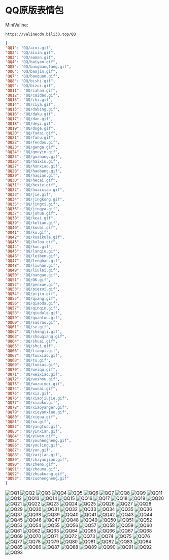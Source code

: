 # QQ原版表情包

MiniValine:

`https://valinecdn.bili33.top/QQ`

```json
{
"QQ1": "QQ/aini.gif",
"QQ2": "QQ/aixin.gif",
"QQ3": "QQ/aoman.gif",
"QQ4": "QQ/baiyan.gif",
"QQ5": "QQ/bangbangtang.gif",
"QQ6": "QQ/baojin.gif",
"QQ7": "QQ/baoquan.gif",
"QQ8": "QQ/bishi.gif",
"QQ9": "QQ/bizui.gif",
"QQ11": "QQ/cahan.gif",
"QQ12": "QQ/caidao.gif",
"QQ13": "QQ/chi.gif",
"QQ14": "QQ/ciya.gif",
"QQ15": "QQ/dabing.gif",
"QQ16": "QQ/daku.gif",
"QQ17": "QQ/dan.gif",
"QQ18": "QQ/deyi.gif",
"QQ19": "QQ/doge.gif",
"QQ20": "QQ/fadai.gif",
"QQ21": "QQ/fanu.gif",
"QQ22": "QQ/fendou.gif",
"QQ23": "QQ/ganga.gif",
"QQ24": "QQ/gouyin.gif",
"QQ25": "QQ/guzhang.gif",
"QQ26": "QQ/haixiu.gif",
"QQ27": "QQ/hanxiao.gif",
"QQ28": "QQ/haobang.gif",
"QQ29": "QQ/haqian.gif",
"QQ30": "QQ/hecai.gif",
"QQ31": "QQ/hexie.gif",
"QQ32": "QQ/huaixiao.gif",
"QQ33": "QQ/jie.gif",
"QQ34": "QQ/jingkong.gif",
"QQ35": "QQ/jingxi.gif",
"QQ36": "QQ/jingya.gif",
"QQ37": "QQ/juhua.gif",
"QQ38": "QQ/keai.gif",
"QQ39": "QQ/kelian.gif",
"QQ40": "QQ/koubi.gif",
"QQ41": "QQ/ku.gif",
"QQ42": "QQ/kuaikule.gif",
"QQ43": "QQ/kulou.gif",
"QQ44": "QQ/kun.gif",
"QQ45": "QQ/lanqiu.gif",
"QQ46": "QQ/leiben.gif",
"QQ47": "QQ/lenghan.gif",
"QQ48": "QQ/liuhan.gif",
"QQ49": "QQ/liulei.gif",
"QQ50": "QQ/nanguo.gif",
"QQ51": "QQ/OK.gif",
"QQ52": "QQ/penxue.gif",
"QQ53": "QQ/piezui.gif",
"QQ54": "QQ/pijiu.gif",
"QQ55": "QQ/qiang.gif",
"QQ56": "QQ/qiaoda.gif",
"QQ57": "QQ/qinqin.gif",
"QQ58": "QQ/qiudale.gif",
"QQ59": "QQ/quantou.gif",
"QQ60": "QQ/saorao.gif",
"QQ61": "QQ/se.gif",
"QQ62": "QQ/shengli.gif",
"QQ63": "QQ/shouqiang.gif",
"QQ64": "QQ/shuai.gif",
"QQ65": "QQ/shui.gif",
"QQ66": "QQ/tiaopi.gif",
"QQ67": "QQ/touxiao.gif",
"QQ68": "QQ/tu.gif",
"QQ69": "QQ/tuosai.gif",
"QQ70": "QQ/weiqu.gif",
"QQ71": "QQ/weixiao.gif",
"QQ72": "QQ/woshou.gif",
"QQ73": "QQ/wozuimei.gif",
"QQ74": "QQ/wunai.gif",
"QQ75": "QQ/xia.gif",
"QQ76": "QQ/xiaojiujie.gif",
"QQ77": "QQ/xiaoku.gif",
"QQ78": "QQ/xiaoyanger.gif",
"QQ79": "QQ/xieyanxiao.gif",
"QQ80": "QQ/xigua.gif",
"QQ81": "QQ/xu.gif",
"QQ82": "QQ/yangtuo.gif",
"QQ83": "QQ/yinxian.gif",
"QQ84": "QQ/yiwen.gif",
"QQ85": "QQ/youhengheng.gif",
"QQ86": "QQ/youling.gif",
"QQ87": "QQ/yun.gif",
"QQ88": "QQ/zaijian.gif",
"QQ89": "QQ/zhayanjian.gif",
"QQ90": "QQ/zhemo.gif",
"QQ91": "QQ/zhouma.gif",
"QQ92": "QQ/zhuakuang.gif",
"QQ93": "QQ/zuohengheng.gif"
}
```
![QQ1](https://valinecdn.bili33.top/QQ/aini.gif)
![QQ2](https://valinecdn.bili33.top/QQ/aixin.gif)
![QQ3](https://valinecdn.bili33.top/QQ/aoman.gif)
![QQ4](https://valinecdn.bili33.top/QQ/baiyan.gif)
![QQ5](https://valinecdn.bili33.top/QQ/bangbangtang.gif)
![QQ6](https://valinecdn.bili33.top/QQ/baojin.gif)
![QQ7](https://valinecdn.bili33.top/QQ/baoquan.gif)
![QQ8](https://valinecdn.bili33.top/QQ/bishi.gif)
![QQ9](https://valinecdn.bili33.top/QQ/bizui.gif)
![QQ11](https://valinecdn.bili33.top/QQ/cahan.gif)
![QQ12](https://valinecdn.bili33.top/QQ/caidao.gif)
![QQ13](https://valinecdn.bili33.top/QQ/chi.gif)
![QQ14](https://valinecdn.bili33.top/QQ/ciya.gif)
![QQ15](https://valinecdn.bili33.top/QQ/dabing.gif)
![QQ16](https://valinecdn.bili33.top/QQ/daku.gif)
![QQ17](https://valinecdn.bili33.top/QQ/dan.gif)
![QQ18](https://valinecdn.bili33.top/QQ/deyi.gif)
![QQ19](https://valinecdn.bili33.top/QQ/doge.gif)
![QQ20](https://valinecdn.bili33.top/QQ/fadai.gif)
![QQ21](https://valinecdn.bili33.top/QQ/fanu.gif)
![QQ22](https://valinecdn.bili33.top/QQ/fendou.gif)
![QQ23](https://valinecdn.bili33.top/QQ/ganga.gif)
![QQ24](https://valinecdn.bili33.top/QQ/gouyin.gif)
![QQ25](https://valinecdn.bili33.top/QQ/guzhang.gif)
![QQ26](https://valinecdn.bili33.top/QQ/haixiu.gif)
![QQ27](https://valinecdn.bili33.top/QQ/hanxiao.gif)
![QQ28](https://valinecdn.bili33.top/QQ/haobang.gif)
![QQ29](https://valinecdn.bili33.top/QQ/haqian.gif)
![QQ30](https://valinecdn.bili33.top/QQ/hecai.gif)
![QQ31](https://valinecdn.bili33.top/QQ/hexie.gif)
![QQ32](https://valinecdn.bili33.top/QQ/huaixiao.gif)
![QQ33](https://valinecdn.bili33.top/QQ/jie.gif)
![QQ34](https://valinecdn.bili33.top/QQ/jingkong.gif)
![QQ35](https://valinecdn.bili33.top/QQ/jingxi.gif)
![QQ36](https://valinecdn.bili33.top/QQ/jingya.gif)
![QQ37](https://valinecdn.bili33.top/QQ/juhua.gif)
![QQ38](https://valinecdn.bili33.top/QQ/keai.gif)
![QQ39](https://valinecdn.bili33.top/QQ/kelian.gif)
![QQ40](https://valinecdn.bili33.top/QQ/koubi.gif)
![QQ41](https://valinecdn.bili33.top/QQ/ku.gif)
![QQ42](https://valinecdn.bili33.top/QQ/kuaikule.gif)
![QQ43](https://valinecdn.bili33.top/QQ/kulou.gif)
![QQ44](https://valinecdn.bili33.top/QQ/kun.gif)
![QQ45](https://valinecdn.bili33.top/QQ/lanqiu.gif)
![QQ46](https://valinecdn.bili33.top/QQ/leiben.gif)
![QQ47](https://valinecdn.bili33.top/QQ/lenghan.gif)
![QQ48](https://valinecdn.bili33.top/QQ/liuhan.gif)
![QQ49](https://valinecdn.bili33.top/QQ/liulei.gif)
![QQ50](https://valinecdn.bili33.top/QQ/nanguo.gif)
![QQ51](https://valinecdn.bili33.top/QQ/OK.gif)
![QQ52](https://valinecdn.bili33.top/QQ/penxue.gif)
![QQ53](https://valinecdn.bili33.top/QQ/piezui.gif)
![QQ54](https://valinecdn.bili33.top/QQ/pijiu.gif)
![QQ55](https://valinecdn.bili33.top/QQ/qiang.gif)
![QQ56](https://valinecdn.bili33.top/QQ/qiaoda.gif)
![QQ57](https://valinecdn.bili33.top/QQ/qinqin.gif)
![QQ58](https://valinecdn.bili33.top/QQ/qiudale.gif)
![QQ59](https://valinecdn.bili33.top/QQ/quantou.gif)
![QQ60](https://valinecdn.bili33.top/QQ/saorao.gif)
![QQ61](https://valinecdn.bili33.top/QQ/se.gif)
![QQ62](https://valinecdn.bili33.top/QQ/shengli.gif)
![QQ63](https://valinecdn.bili33.top/QQ/shouqiang.gif)
![QQ64](https://valinecdn.bili33.top/QQ/shuai.gif)
![QQ65](https://valinecdn.bili33.top/QQ/shui.gif)
![QQ66](https://valinecdn.bili33.top/QQ/tiaopi.gif)
![QQ67](https://valinecdn.bili33.top/QQ/touxiao.gif)
![QQ68](https://valinecdn.bili33.top/QQ/tu.gif)
![QQ69](https://valinecdn.bili33.top/QQ/tuosai.gif)
![QQ70](https://valinecdn.bili33.top/QQ/weiqu.gif)
![QQ71](https://valinecdn.bili33.top/QQ/weixiao.gif)
![QQ72](https://valinecdn.bili33.top/QQ/woshou.gif)
![QQ73](https://valinecdn.bili33.top/QQ/wozuimei.gif)
![QQ74](https://valinecdn.bili33.top/QQ/wunai.gif)
![QQ75](https://valinecdn.bili33.top/QQ/xia.gif)
![QQ76](https://valinecdn.bili33.top/QQ/xiaojiujie.gif)
![QQ77](https://valinecdn.bili33.top/QQ/xiaoku.gif)
![QQ78](https://valinecdn.bili33.top/QQ/xiaoyanger.gif)
![QQ79](https://valinecdn.bili33.top/QQ/xieyanxiao.gif)
![QQ80](https://valinecdn.bili33.top/QQ/xigua.gif)
![QQ81](https://valinecdn.bili33.top/QQ/xu.gif)
![QQ82](https://valinecdn.bili33.top/QQ/yangtuo.gif)
![QQ83](https://valinecdn.bili33.top/QQ/yinxian.gif)
![QQ84](https://valinecdn.bili33.top/QQ/yiwen.gif)
![QQ85](https://valinecdn.bili33.top/QQ/youhengheng.gif)
![QQ86](https://valinecdn.bili33.top/QQ/youling.gif)
![QQ87](https://valinecdn.bili33.top/QQ/yun.gif)
![QQ88](https://valinecdn.bili33.top/QQ/zaijian.gif)
![QQ89](https://valinecdn.bili33.top/QQ/zhayanjian.gif)
![QQ90](https://valinecdn.bili33.top/QQ/zhemo.gif)
![QQ91](https://valinecdn.bili33.top/QQ/zhouma.gif)
![QQ92](https://valinecdn.bili33.top/QQ/zhuakuang.gif)
![QQ93](https://valinecdn.bili33.top/QQ/zuohengheng.gif)